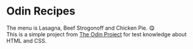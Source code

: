 # Odin Recipes
The menu is Lasagna, Beef Strogonoff and Chicken Pie. :yum:
<br/>
This is a simple project from [The Odin Project](https://www.theodinproject.com/) for test knowledge about HTML and CSS.
